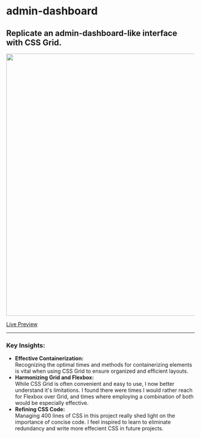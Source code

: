 # admin-dashboard

<h2>Replicate an admin-dashboard-like interface with CSS Grid.</h2>

<img src="https://github.com/josephdanielm/admin-dashboard/assets/137225181/fcf39f8f-bb70-4e1f-a8d7-a1414519ab6f" width="700">

<a href='https://josephdanielm.github.io/admin-dashboard/' target='_blank'>Live Preview</a>
<hr>

<h3>Key Insights:</h3>
<ul>
  <li><strong>Effective Containerization:</strong> <br>
    Recognizing the optimal times and methods for containerizing elements is vital when using CSS Grid to ensure organized and efficient layouts.</li>

  <li><strong>Harmonizing Grid and Flexbox:</strong> <br>
    While CSS Grid is often convenient and easy to use, I now better understand it's limitations. I found there were times I would rather reach for Flexbox over Grid, and times where employing a combination of both would be especially effective.</li>

  <li><strong>Refining CSS Code:</strong> <br>
    Managing 400 lines of CSS in this project really shed light on the importance of concise code. I feel inspired to learn to eliminate redundancy and write more effecient CSS in future projects.</li>
</ul>
